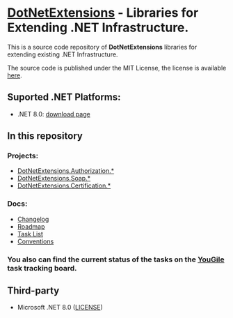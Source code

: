#  **[DotNetExtensions][dotnetextensions] - Libraries for Extending .NET Infrastructure.**

This is a source code repository of **DotNetExtensions** libraries for extending existing .NET Infrastructure.

The source code is published under the MIT License, the license is available [here][root.license].

## Suported .NET Platforms:

* .NET 8.0: [download page][external.microsoft.dotnet.net80]

## In this repository

### Projects:

* [DotNetExtensions.Authorization.*][projects.authorization]
* [DotNetExtensions.Soap.*][projects.soap]
* [DotNetExtensions.Certification.*][projects.certification]

### Docs:

* [Changelog][docs.changelog]
* [Roadmap][docs.roadmap]
* [Task List][docs.tasklist]
* [Conventions][docs.conventions]

### You also can find the current status of the tasks on the [YouGile][external.yougile] task tracking board.

## Third-party

* Microsoft .NET 8.0 ([LICENSE][external.microsoft.dotnet.core.license])



<!-- LINKS -->

<!-- dotnetextensions -->

[dotnetextensions]: https://dotnetextensions.com

<!-- root -->

[root.license]: LICENSE

<!-- projects -->

[projects.authorization]: src/Authorization
[projects.soap]: src/Soap
[projects.certification]: src/Certification

<!-- docs -->

[docs.changelog]: CHANGELOG.md
[docs.roadmap]: ROADMAP.md
[docs.tasklist]: TASKLIST.md
[docs.conventions]: CONVENTIONS.md

<!-- external -->

[external.microsoft.dotnet.net80]: https://dotnet.microsoft.com/en-us/download/dotnet/8.0
[external.microsoft.dotnet.core.license]: https://github.com/dotnet/core/blob/main/LICENSE.TXT
[external.yougile]: https://en.yougile.com/board/bdm4dtopv80e
